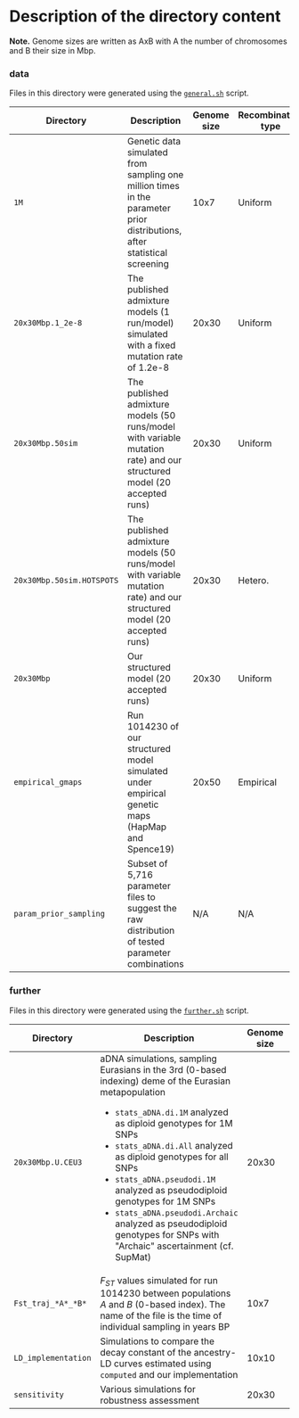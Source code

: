 # Description of the directory content

**Note.** Genome sizes are written as AxB with A the number of chromosomes and B their size in Mbp.

### **data**

Files in this directory were generated using the [`general.sh`](https://github.com/sunyatin/qna/blob/main/general.sh) script.


| Directory | Description | Genome size | Recombination type | Content |
| -- | -- | -- | -- | -- |
| `1M` | Genetic data simulated from sampling one million times in the parameter prior distributions, after statistical screening | 10x7 | Uniform | par+stats |
| `20x30Mbp.1_2e-8` | The published admixture models (1 run/model) simulated with a fixed mutation rate of 1.2e-8 | 20x30 | Uniform | par+stats |
| `20x30Mbp.50sim` | The published admixture models (50 runs/model with variable mutation rate) and our structured model (20 accepted runs) | 20x30 | Uniform | par+stats |
| `20x30Mbp.50sim.HOTSPOTS` | The published admixture models (50 runs/model with variable mutation rate) and our structured model (20 accepted runs) | 20x30 | Hetero. | par+stats |
| `20x30Mbp` | Our structured model (20 accepted runs) | 20x30 | Uniform | par+data+stats |
| `empirical_gmaps` | Run 1014230 of our structured model simulated under empirical genetic maps (HapMap and Spence19) | 20x50 | Empirical | par+stats |
| `param_prior_sampling` | Subset of 5,716 parameter files to suggest the raw distribution of tested parameter combinations | N/A | N/A | par files |


### **further**

Files in this directory were generated using the [`further.sh`](https://github.com/sunyatin/qna/blob/main/further.sh) script.

| Directory | Description | Genome size | Recombination type | Content |
| -- | -- | -- | -- | -- |
| `20x30Mbp.U.CEU3` | aDNA simulations, sampling Eurasians in the 3rd (0-based indexing) deme of the Eurasian metapopulation <ul><li>`stats_aDNA.di.1M` analyzed as diploid genotypes for 1M SNPs</li><li>`stats_aDNA.di.All` analyzed as diploid genotypes for all SNPs</li><li>`stats_aDNA.pseudodi.1M` analyzed as pseudodiploid genotypes for 1M SNPs</li><li>`stats_aDNA.pseudodi.Archaic` analyzed as pseudodiploid genotypes for SNPs with "Archaic" ascertainment (cf. SupMat)</li></ul> | 20x30 | Uniform | par+stats |
| `Fst_traj_*A*_*B*` | $F_{ST}$ values simulated for run 1014230 between populations *A* and *B* (0-based index). The name of the file is the time of individual sampling in years BP | 10x7 | Uniform | par+stats |
| `LD_implementation` | Simulations to compare the decay constant of the ancestry-LD curves estimated using `computed` and our implementation | 10x10 | Uniform | par+data+stats |
| `sensitivity` | Various simulations for robustness assessment | 20x30 | Uniform | par+stats |

